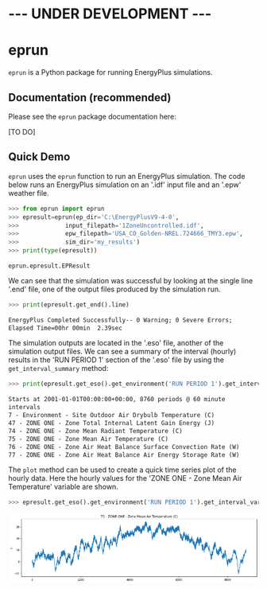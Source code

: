 # --- UNDER DEVELOPMENT --- #

# eprun

`eprun` is a Python package for running EnergyPlus simulations.



## Documentation (recommended)

Please see the `eprun` package documentation here:

[TO DO]



## Quick Demo

`eprun` uses the `eprun` function to run an EnergyPlus simulation. 
The code below runs an EnergyPlus simulation on an '.idf' input file and an '.epw' weather file.

```python
>>> from eprun import eprun
>>> epresult=eprun(ep_dir='C:\EnergyPlusV9-4-0',
>>>             input_filepath='1ZoneUncontrolled.idf',
>>>             epw_filepath='USA_CO_Golden-NREL.724666_TMY3.epw',
>>>             sim_dir='my_results')
>>> print(type(epresult))
```

```
eprun.epresult.EPResult
```



We can see that the simulation was successful by looking at the single line '.end' file, 
one of the output files produced by the simulation run.

```python
>>> print(epresult.get_end().line)
```

```
EnergyPlus Completed Successfully-- 0 Warning; 0 Severe Errors; Elapsed Time=00hr 00min  2.39sec
```



The simulation outputs are located in the '.eso' file, another of the simulation output files. 
We can see a summary of the interval (hourly) results in the 'RUN PERIOD 1' section of the '.eso' file by using the `get_interval_summary` method:

```python
>>> print(epresult.get_eso().get_environment('RUN PERIOD 1').get_interval_summary())
```

```
Starts at 2001-01-01T00:00:00+00:00, 8760 periods @ 60 minute intervals
7 - Environment - Site Outdoor Air Drybulb Temperature (C)
47 - ZONE ONE - Zone Total Internal Latent Gain Energy (J)
74 - ZONE ONE - Zone Mean Radiant Temperature (C)
75 - ZONE ONE - Zone Mean Air Temperature (C)
76 - ZONE ONE - Zone Air Heat Balance Surface Convection Rate (W)
77 - ZONE ONE - Zone Air Heat Balance Air Energy Storage Rate (W)
```



The `plot` method can be used to create a quick time series plot of the hourly data.
Here the hourly values for the 'ZONE ONE - Zone Mean Air Temperature' variable are shown.

```python
>>> epresult.get_eso().get_environment('RUN PERIOD 1').get_interval_variable(75).plot()
```

![alt text](docs/_static/quick_demo.png)






